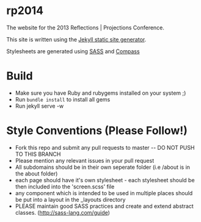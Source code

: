 rp2014
======

The website for the 2013 Reflections | Projections Conference.

This site is written using the [Jekyll static site generator](http://jekyllrb.com).

Stylesheets are generated using [SASS]() and [Compass]()

Build
====
* Make sure you have Ruby and rubygems installed on your system ;)
* Run `bundle install` to install all gems
* Run jekyll serve -w


Style Conventions (Please Follow!)
===

* Fork this repo and submit any pull requests to master -- DO NOT PUSH TO THIS BRANCH
* Please mention any relevant issues in your pull request
* All subdomains should be in their own seperate folder (i.e /about is in the about folder)
* each page should have it's own stylesheet - each stylesheet should be then included into the 'screen.scss' file
* any component which is intended to be used in multiple places should be put into a layout in the _layouts directory
* PLEASE maintain good SASS practices and create and extend abstract classes. (http://sass-lang.com/guide)

